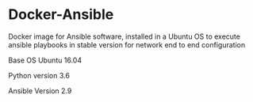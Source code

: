 # Docker-Ansible
Docker image for Ansible software, installed in a Ubuntu OS to execute ansible playbooks in stable version for network end to end configuration

Base OS
Ubuntu 16.04

Python version 
3.6

Ansible Version 
2.9
